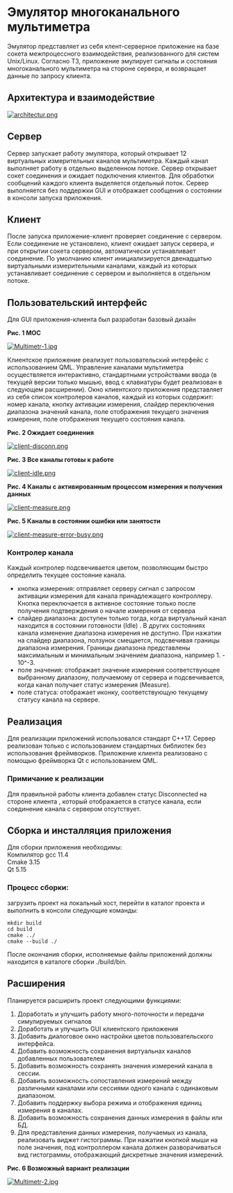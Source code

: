 # Эмулятор многоканального мультиметра

Эмулятор представляет из себя клент-серверное приложение на базе сокета межпроцессного взаимодействия, реализованного для систем Unix/Linux.
Согласно ТЗ, приложение эмулирует сигналы и состояния многоканального мультиметра на стороне сервера, и возвращает данные по запросу клиента.

## Архитектура и взаимодействие

[![architectur.png](https://i.postimg.cc/SK9XHS3V/architectur.png)](https://postimg.cc/CZFLqgFf)

## Сервер

Сервер запускает работу эмулятора, который открывает 12 виртуальных измерительных каналов мультиметра. Каждый канал выполняет работу в отдельно выделенном потоке. 
Сервер открывает сокет соединения и ожидает подключения клиентов. Для обработки сообщений каждого клиента выделяется отдельный поток.
Сервер выполняется без поддержки GUI  и отображает сообщения о состоянии в консоли запуска приложения. 

## Клиент

После запуска приложение-клиент проверяет соединение с сервером. Если соединение не установлено, клиент ожидает запуск сервера, и при открытии сокета сервером, автоматически устанавливает соединение. По умолчанию клиент инициализируется двенадцатью виртуальными измерительными каналами, каждый из которых устанавливает соединение с сервером и выполняется в отдельном потоке. 

## Пользовательский интерфейс

Для GUI приложения-клиента был разработан базовый дизайн  

**Рис. 1 МОС**

[![Multimetr-1.jpg](https://i.postimg.cc/C1BHv6kt/Multimetr-1.jpg)](https://postimg.cc/gXpZjsMq)

Клиентское приложение реализует пользовательский интерфейс с использованием QML. Управление каналами мультиметра осуществляется интерактивно, стандартными устройствами ввода (в текущей версии только мышью, ввод с клавиатуры будет реализован в следующем расширении). Окно клиентского приложения представляет из себя список контролеров каналов, каждый из которых содержит: номер канала, кнопку активации измерения, слайдер переключения диапазона значений канала, поле отображения текущего значения измерения, поле отображения текущего состояния канала. 

**Рис. 2 Ожидает соединения**  

[![client-disconn.png](https://i.postimg.cc/FHY5L0Cg/client-disconn.png)](https://postimg.cc/zyYcmHrV)

**Рис. 3 Все каналы готовы к работе**  

[![client-idle.png](https://i.postimg.cc/tTtLjk7y/client-idle.png)](https://postimg.cc/N9FN811P)

**Рис. 4 Каналы с активированным процессом измерения и получения данных**  

[![client-measure.png](https://i.postimg.cc/fTg1DJW3/client-measure.png)](https://postimg.cc/D8LxcfXF)

**Рис. 5 Каналы в состоянии ошибки или занятости**  

[![client-measure-error-busy.png](https://i.postimg.cc/pLyrtK7x/client-measure-error-busy.png)](https://postimg.cc/sMdsYGs0)

### Контролер канала

Каждый контролер подсвечивается цветом, позволяющим быстро определить текущее состояние канала. 
- кнопка измерения: отправляет серверу сигнал с запросом активации измерения для канала принадлежащего контроллеру. Кнопка переключается в активное состояние только после получения подтверждения о начале измерения от сервера
- слайдер диапазона: доступен только тогда, когда виртуальный канал находится в состоянии готовности (Idle) . В других состояниях канала изменение диапазона измерения не доступно. При нажатии на слайдер диапазона, ползунок смещается, подсвечивая границы диапазона измерения. Границы диапазона представлены максимальным и минимальным значением диапазона, например 1. - 10^-3. 
- поле значения: отображает значение измерения соответствующее выбранному диапазону, получаемому от сервера и подсвечивается, когда канал получает статус измерения (Measure). 
- поле статуса: отображает иконку, соответствующую текущему статусу канала на сервере. 

## Реализация 

Для реализации приложений использовался стандарт С++17. Сервер реализован только с использованием стандартных библиотек без использования фреймворков.  Приложение клиента реализовано с помощью фреймворка Qt с использованием QML. 

### Примичание к реализации  

Для правильной работы клиента добавлен статус Disconnected на стороне клиента , который отображается в статусе канала, если соединение канала с сервером отсутствует.

## Сборка и инсталляция приложения  

Для сборки приложения необходимы:  
Компилятор gcc 11.4  
Cmake 3.15   
Qt 5.15  

### Процесс сборки:
загрузить проект на локальный хост, перейти в каталог проекта и выполнить в консоли следующие команды:

```
mkdir build  
cd build  
cmake ../
cmake --build ./
```

После окончания сборки, исполняемые файлы приложений должны находится в каталоге cборки ./build/bin.

## Расширения

Планируется расширить проект следующими функциями:

1. Доработать и улучшить работу много-поточности и передачи симулируемых сигналов
2. Доработать и улучшить GUI клиентского приложения
3. Добавить диалоговое окно настройки цветов пользовательского интерфейса. 
4. Добавить возможность сохранения виртуальнах каналов добавленных пользователем
5. Добавить возможность сохранять значения измерений канала в сессии. 
6. Добавить возможность сопоставления измерений между различными каналами или сессиями одного канала с одинаковым диапазоном. 
7. Добавить поддержку выбора режима и отображения единиц измерения в каналах.
8. Добавить возможность сохранения данных измерения в файлы или БД.
9. Для представления данных измерения, получаемых из канала, реализовать виджет гистограммы. При нажатии кнопкой мыши на поле значения, под контроллером канала должен разворачиваться вид гистограммы, отображающий дискретные значения измерений. 

**Рис. 6 Возможный вариант реализации**  

[![Multimetr-2.jpg](https://i.postimg.cc/054CNmmq/Multimetr-2.jpg)](https://postimg.cc/t7h6Ss2r)

